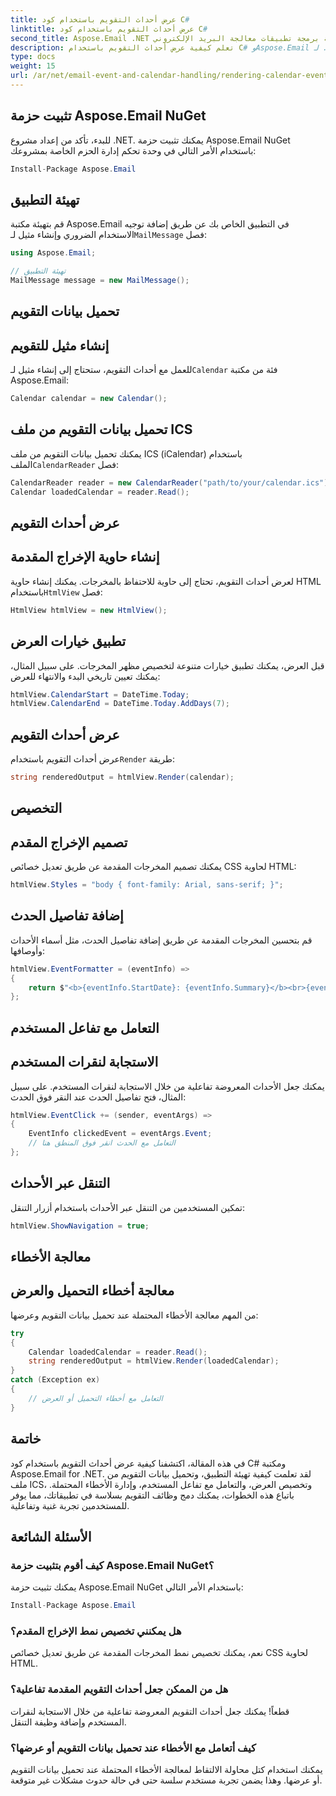 ```yaml
---
title: عرض أحداث التقويم باستخدام كود C#
linktitle: عرض أحداث التقويم باستخدام كود C#
second_title: Aspose.Email .NET واجهة برمجة تطبيقات معالجة البريد الإلكتروني
description: تعلم كيفية عرض أحداث التقويم باستخدام C# وAspose.Email لـ .NET. إنشاء جداول تفاعلية بكل سهولة.
type: docs
weight: 15
url: /ar/net/email-event-and-calendar-handling/rendering-calendar-events-using-csharp-code/
---
```


## تثبيت حزمة Aspose.Email NuGet

للبدء، تأكد من إعداد مشروع .NET. يمكنك تثبيت حزمة Aspose.Email NuGet باستخدام الأمر التالي في وحدة تحكم إدارة الحزم الخاصة بمشروعك:

```csharp
Install-Package Aspose.Email
```

## تهيئة التطبيق

 قم بتهيئة مكتبة Aspose.Email في التطبيق الخاص بك عن طريق إضافة توجيه الاستخدام الضروري وإنشاء مثيل لـ`MailMessage` فصل:

```csharp
using Aspose.Email;

// تهيئة التطبيق
MailMessage message = new MailMessage();
```

## تحميل بيانات التقويم

## إنشاء مثيل للتقويم

 للعمل مع أحداث التقويم، ستحتاج إلى إنشاء مثيل لـ`Calendar` فئة من مكتبة Aspose.Email:

```csharp
Calendar calendar = new Calendar();
```

## تحميل بيانات التقويم من ملف ICS

 يمكنك تحميل بيانات التقويم من ملف ICS (iCalendar) باستخدام الملف`CalendarReader` فصل:

```csharp
CalendarReader reader = new CalendarReader("path/to/your/calendar.ics");
Calendar loadedCalendar = reader.Read();
```

## عرض أحداث التقويم

## إنشاء حاوية الإخراج المقدمة

لعرض أحداث التقويم، تحتاج إلى حاوية للاحتفاظ بالمخرجات. يمكنك إنشاء حاوية HTML باستخدام`HtmlView` فصل:

```csharp
HtmlView htmlView = new HtmlView();
```

## تطبيق خيارات العرض

قبل العرض، يمكنك تطبيق خيارات متنوعة لتخصيص مظهر المخرجات. على سبيل المثال، يمكنك تعيين تاريخي البدء والانتهاء للعرض:

```csharp
htmlView.CalendarStart = DateTime.Today;
htmlView.CalendarEnd = DateTime.Today.AddDays(7);
```

## عرض أحداث التقويم

 عرض أحداث التقويم باستخدام`Render` طريقة:

```csharp
string renderedOutput = htmlView.Render(calendar);
```

## التخصيص

## تصميم الإخراج المقدم

يمكنك تصميم المخرجات المقدمة عن طريق تعديل خصائص CSS لحاوية HTML:

```csharp
htmlView.Styles = "body { font-family: Arial, sans-serif; }";
```

## إضافة تفاصيل الحدث

قم بتحسين المخرجات المقدمة عن طريق إضافة تفاصيل الحدث، مثل أسماء الأحداث وأوصافها:

```csharp
htmlView.EventFormatter = (eventInfo) =>
{
    return $"<b>{eventInfo.StartDate}: {eventInfo.Summary}</b><br>{eventInfo.Description}<br><br>";
};
```

## التعامل مع تفاعل المستخدم

## الاستجابة لنقرات المستخدم

يمكنك جعل الأحداث المعروضة تفاعلية من خلال الاستجابة لنقرات المستخدم. على سبيل المثال، فتح تفاصيل الحدث عند النقر فوق الحدث:

```csharp
htmlView.EventClick += (sender, eventArgs) =>
{
    EventInfo clickedEvent = eventArgs.Event;
    // التعامل مع الحدث انقر فوق المنطق هنا
};
```

## التنقل عبر الأحداث

تمكين المستخدمين من التنقل عبر الأحداث باستخدام أزرار التنقل:

```csharp
htmlView.ShowNavigation = true;
```

## معالجة الأخطاء

## معالجة أخطاء التحميل والعرض

من المهم معالجة الأخطاء المحتملة عند تحميل بيانات التقويم وعرضها:

```csharp
try
{
    Calendar loadedCalendar = reader.Read();
    string renderedOutput = htmlView.Render(loadedCalendar);
}
catch (Exception ex)
{
    // التعامل مع أخطاء التحميل أو العرض
}
```

## خاتمة

في هذه المقالة، اكتشفنا كيفية عرض أحداث التقويم باستخدام كود C# ومكتبة Aspose.Email for .NET. لقد تعلمت كيفية تهيئة التطبيق، وتحميل بيانات التقويم من ملف ICS، وتخصيص العرض، والتعامل مع تفاعل المستخدم، وإدارة الأخطاء المحتملة. باتباع هذه الخطوات، يمكنك دمج وظائف التقويم بسلاسة في تطبيقاتك، مما يوفر للمستخدمين تجربة غنية وتفاعلية.

## الأسئلة الشائعة

### كيف أقوم بتثبيت حزمة Aspose.Email NuGet؟

يمكنك تثبيت حزمة Aspose.Email NuGet باستخدام الأمر التالي:
```csharp
Install-Package Aspose.Email
```

### هل يمكنني تخصيص نمط الإخراج المقدم؟

نعم، يمكنك تخصيص نمط المخرجات المقدمة عن طريق تعديل خصائص CSS لحاوية HTML.

### هل من الممكن جعل أحداث التقويم المقدمة تفاعلية؟

قطعاً! يمكنك جعل أحداث التقويم المعروضة تفاعلية من خلال الاستجابة لنقرات المستخدم وإضافة وظيفة التنقل.

### كيف أتعامل مع الأخطاء عند تحميل بيانات التقويم أو عرضها؟

يمكنك استخدام كتل محاولة الالتقاط لمعالجة الأخطاء المحتملة عند تحميل بيانات التقويم أو عرضها. وهذا يضمن تجربة مستخدم سلسة حتى في حالة حدوث مشكلات غير متوقعة.